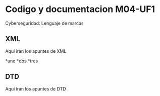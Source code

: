 # Codigo y documentacion M04-UF1
Cyberseguridad: Lenguaje de marcas

## XML
Aqui iran los apuntes de XML

*uno
*dos
*tres

## DTD
Aqui iran los apuntes de DTD